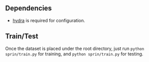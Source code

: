 ## Dependencies
* [hydra](https://hydra.cc/) is required for configuration.

## Train/Test
Once the dataset is placed under the root directory, just run
``
python sprin/train.py
``
for training, and 
``
python sprin/train.py
``
for testing.
